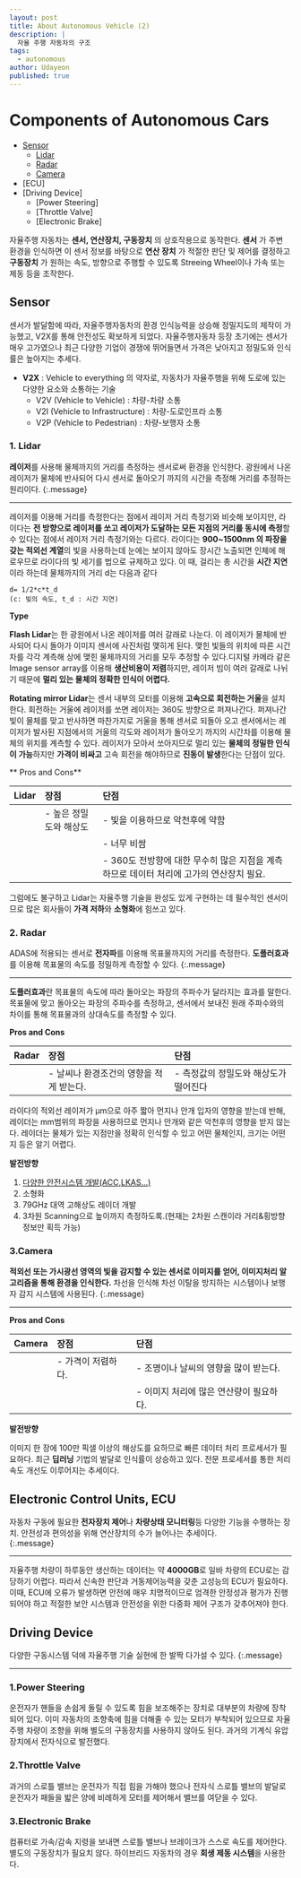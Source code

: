 ```yaml
---
layout: post
title: About Autonomous Vehicle (2)
description: |
  자율 주행 자동차의 구조
tags:
  - autonomous
author: Udayeon
published: true
---
```


# Components of Autonomous Cars
- [Sensor](https://udayeon.github.io/2021/07/06/structure/#sensor)
    - [Lidar](https://udayeon.github.io/2021/07/06/structure/#1-lidar)
    - [Radar](https://udayeon.github.io/2021/07/06/structure/#2-radar)
    - [Camera](https://udayeon.github.io/2021/07/06/structure/#3-camera)
- [ECU]
- [Driving Device]
    - [Power Steering]
    - [Throttle Valve]
    - [Electronic Brake]

자율주행 자동차는 **센서, 연산장치, 구동장치** 의 상호작용으로 동작한다. 
**센서** 가 주변 환경을 인식하면 이 센서 정보를 바탕으로 **연산 장치** 가 적절한 판단 및 제어를 결정하고 
**구동장치** 가 원하는 속도, 방향으로 주행할 수 있도록 Streeing Wheel이나 가속 또는 제동 등을 조작한다.


## Sensor
센서가 발달함에 따라, 자율주행자동차의 환경 인식능력을 상승해 정밀지도의 제작이 가능했고, 
V2X를 통해 안전성도 확보하게 되었다. 자율주행자동차 등장 초기에는 센서가 매우 고가였으나 최근 다양한 기업이 경쟁에 뛰어들면서 가격은 낮아지고 정밀도와 인식률은 높아지는 추세다.

- **V2X** : Vehicle to everything 의 약자로, 자동차가 자율주행을 위해 도로에 있는 다양한 요소와 소통하는 기술 
	- V2V (Vehicle to Vehicle) : 차량-차량 소통
	- V2I (Vehicle to Infrastructure) : 차량-도로인프라 소통
	- V2P (Vehicle to Pedestrian) : 차량-보행자 소통


### 1. Lidar
**레이저**를 사용해 물체까지의 거리를 측정하는 센서로써 환경을 인식한다. 광원에서 나온 레이저가 물체에 반사되어 다시 센서로 돌아오기 까지의 시간을 측정해 거리를 추정하는 원리이다. 
{:.message}
* * *

 레이저를 이용해 거리를 측정한다는 점에서 레이저 거리 측정기와 비슷해 보이지만, 라이다는 **전 방향으로 레이저를 쏘고 레이저가 도달하는 모든 지점의 거리를 동시에 측정**할 수 있다는 점에서 레이저 거리 측정기와는 다르다. 
 라이다는 **900~1500nm 의 파장을 갖는 적외선 계열**의 빛을 사용하는데 눈에는 보이지 않아도 장시간 노출되면 인체에 해로우므로 라이다의 빛 세기를 법으로 규제하고 있다. 
 이 때, 걸리는 총 시간을 **시간 지연**이라 하는데 물체까지의 거리 d는 다음과 같다
```
d= 1/2*c*t_d
(c: 빛의 속도, t_d : 시간 지연)
```

**Type**

**Flash Lidar**는 한 광원에서 나온 레이저를 여러 갈래로 나눈다. 이 레이저가 물체에 반사되어 다시 돌아가 이미지 센서에 사진처럼 맺히게 된다. 맺힌 빛들의 위치에 따른 시간차를 각각 계측해 상에 맺힌 물체까지의 거리를 모두 추정할 수 있다.디지털 카메라 같은 Image sensor array를 이용해 **생산비용이 저렴**하지만, 레이저 빔이 여러 갈래로 나뉘기 때문에 **멀리 있는 물체의 정확한 인식이 어렵다.**

**Rotating mirror Lidar**는 센서 내부의 모터를 이용해 **고속으로 회전하는 거울**을 설치한다. 회전하는 거울에  레이저를 쏘면 레이저는 360도 방향으로 퍼져나간다. 퍼져나간 빛이 물체를 맞고 반사하면 마찬가지로 거울을 통해 센서로 되돌아 오고 센서에서는 레이저가 발사된 지점에서의 거울의 각도와 레이저가 돌아오기 까지의 시간차를 이용해 물체의 위치를 계측할 수 있다. 레이저가 모아서 쏘아지므로 멀리 있는 **물체의 정밀한 인식이 가능**하지만 **가격이 비싸고** 고속 회전을 해야하므로 **진동이 발생**한다는 단점이 있다.


** Pros and Cons**

  |Lidar|장점|단점|
  |:----|:---|:---|
  |     |- 높은 정밀도와 해상도|- 빛을 이용하므로 악천후에 약함|
  |     |                      |- 너무 비쌈|
  |     |                      |- 360도 전방향에 대한 무수히 많은 지점을 계측하므로 데이터 처리에 고가의 연산장치 필요.|
  
  그럼에도 불구하고 Lidar는 자율주행 기술을 완성도 있게 구현하는 데 필수적인 센서이므로 많은 회사들이 **가격 저하**와 **소형화**에 힘쓰고 있다.
  
  
### 2. Radar

ADAS에 적용되는 센서로 **전자파**를 이용해 목표물까지의 거리를 측정한다. **도플러효과**를 이용해 목표물의 속도를 정밀하게 측정할 수 있다. 
{:.message}
* * *

**도플러효과**란 목표물의 속도에 따라 돌아오는 파장의 주파수가 달라지는 효과를 말한다. 
목표물에 맞고 돌아오는 파장의 주파수를 측정하고, 센서에서 보내진 원래 주파수와의 차이를 통해 목표물과의 상대속도를 측정할 수 있다.


**Pros and Cons**

|Radar|장점|단점|
|:----|:---|:---|
|	  |- 날씨나 환경조건의 영향을 적게 받는다.|- 측정값의 정밀도와 해상도가 떨어진다|

라이다의 적외선 레이저가 μm으로 아주 짧아 먼지나 안개 입자의 영향을 받는데 반해, 
레이더는 mm범위의 파장을 사용하므로 먼지나 안개와 같은 악천후의 영향을 받지 않는다. 
레이더는 물체가 있는 지점만을 정확히 인식할 수 있고 어떤 물체인지, 크기는 어떤지 등은 알기 어렵다.

**발전방향**

1. [다양한 안전시스템 개발(ACC,LKAS...)](https://udayeon.github.io/2021/07/05/About-AV/#advanced-driver-assistance-system-adas)
2. 소형화 
3. 79GHz 대역 고해상도 레이더 개발
4. 3차원 Scanning으로 높이까지 측정하도록.(현재는 2차원 스캔이라 거리&횡방향 정보만 획득 가능)

### 3.Camera

**적외선 또는 가시광선 영역의 빛을 감지할 수 있는 센서로 이미지를 얻어, 이미지처리 알고리즘을 통해 환경을 인식한다.** 차선을 인식해 차선 이탈을 방지하는 시스템이나 보행자 감지 시스템에 사용된다.
{:.message}
* * *

**Pros and Cons**

|Camera|장점|단점|
|:-----|:---|:---|
|	   |- 가격이 저렴하다.|- 조명이나 날씨의 영향을 많이 받는다.|
|	   |				  |- 이미지 처리에 많은 연산량이 필요하다.|

**발전방향**

이미지 한 장에 100만 픽샐 이상의 해상도를 요하므로 빠른 데이터 처리 프로세서가 필요하다. 최근 **딥러닝** 기법의 발달로 인식률이 상승하고 있다. 전문 프로세서를 통한 처리속도 개선도 이루어지는 추세이다.


## Electronic Control Units, ECU
자동차 구동에 필요한 **전자장치 제어**나 **차량상태 모니터링**등 다양한 기능을 수행하는 장치.
안전성과 편의성을 위해 연산장치의 수가 늘어나는 추세이다.                                    
{:.message}
* * *

자율주행 차량이 하루동안 생산하는 데이터는 약 **4000GB**로 일바 차량의 ECU로는 감당하기 어렵다. 
따라서 신속한 판단과 거동제어능력을 갖춘 고성능의 ECU가 필요하다. 이때, ECU에 오류가 발생하면 안전에
매우 치명적이므로 엄격한 안정성과 평가가 진행 되어야 하고 적절한 보안 시스템과 안전성을 위한 다중화 
제어 구조가 갖추어져야 한다. 

## Driving Device
다양한 구동시스템 덕에 자율주행 기술 실현에 한 발짝 다가설 수 있다. 
{:.message}
* * *

### 1.Power Steering
운전자가 핸들을 손쉽게 돌릴 수 있도록 힘을 보조해주는 장치로 대부분의 차량에 장착되어 있다.
이미 자동차의 조향축에 힘을 더해줄 수 있는 모터가 부착되어 있으므로 자율주행 차량이 조향을 위해
별도의 구동장치를 사용하지 않아도 된다. 과거의 기계식 유압장치에서 전자식으로 발전했다.

### 2.Throttle Valve
과거의 스로틀 밸브는 운전자가 직접 힘을 가해야 했으나 전자식 스로틀 밸브의 발달로 운전자가 패들을
밟은 양에 비례하게 모터를 제어해서 밸브를 여닫을 수 있다.

### 3.Electronic Brake
컴퓨터로 가속/감속 지령을 보내면 스로틀 밸브나 브레이크가 스스로 속도를 제어한다. 별도의 구동장치가
필요치 않다. 하이브리드 자동차의 경우 **회생 제동 시스템**을 사용한다.

 

